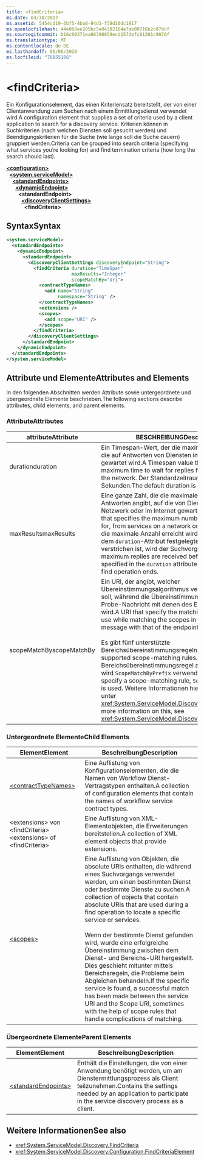 ```yaml
---
title: <findCriteria>
ms.date: 03/30/2017
ms.assetid: 5454cd19-6bf5-4ba8-94d1-f58d10dc1917
ms.openlocfilehash: 44e068ee205bc5e04382164e7ab00716b2c07dcf
ms.sourcegitcommit: b16c00371ea06398859ecd157defc81301c9070f
ms.translationtype: MT
ms.contentlocale: de-DE
ms.lasthandoff: 06/06/2020
ms.locfileid: "70855166"
---
```

# \<findCriteria>
<span data-ttu-id="8d411-101">Ein Konfigurationselement, das einen Kriteriensatz bereitstellt, der von einer Clientanwendung zum Suchen nach einem Ermittlungsdienst verwendet wird.</span><span class="sxs-lookup"><span data-stu-id="8d411-101">A configuration element that supplies a set of criteria used by a client application to search for a discovery service.</span></span> <span data-ttu-id="8d411-102">Kriterien können in Suchkriterien (nach welchen Diensten soll gesucht werden) und Beendigungskriterien für die Suche (wie lange soll die Suche dauern) gruppiert werden.</span><span class="sxs-lookup"><span data-stu-id="8d411-102">Criteria can be grouped into search criteria (specifying what services you’re looking for) and find termination criteria (how long the search should last).</span></span>  
  
[**\<configuration>**](../configuration-element.md)\
&nbsp;&nbsp;[**\<system.serviceModel>**](system-servicemodel.md)\
&nbsp;&nbsp;&nbsp;&nbsp;[**\<standardEndpoints>**](standardendpoints.md)\
&nbsp;&nbsp;&nbsp;&nbsp;&nbsp;&nbsp;[**\<dynamicEndpoint>**](dynamicendpoint.md)\
&nbsp;&nbsp;&nbsp;&nbsp;&nbsp;&nbsp;&nbsp;&nbsp;**\<standardEndpoint>**\
&nbsp;&nbsp;&nbsp;&nbsp;&nbsp;&nbsp;&nbsp;&nbsp;&nbsp;&nbsp;[**\<discoveryClientSettings>**](discoveryclientsettings.md)\
&nbsp;&nbsp;&nbsp;&nbsp;&nbsp;&nbsp;&nbsp;&nbsp;&nbsp;&nbsp;&nbsp;&nbsp;**\<findCriteria>**  
  
## <a name="syntax"></a><span data-ttu-id="8d411-103">Syntax</span><span class="sxs-lookup"><span data-stu-id="8d411-103">Syntax</span></span>  
  
```xml  
<system.serviceModel>
  <standardEndpoints>
    <dynamicEndpoint>
      <standardEndpoint>
        <discoveryClientSettings discoveryEndpoint="String">
          <findCriteria duration="TimeSpan"
                        maxResults="Integer"
                        scopeMatchBy="Uri">
            <contractTypeNames>
              <add name="String"
                   namespace="String" />
            </contractTypeNames>
            <extensions />
            <scopes>
              <add scope="URI" />
            </scopes>
          </findCriteria>
        </discoveryClientSettings>
      </standardEndpoint>
    </dynamicEndpoint>
  </standardEndpoints>
</system.serviceModel>
```  
  
## <a name="attributes-and-elements"></a><span data-ttu-id="8d411-104">Attribute und Elemente</span><span class="sxs-lookup"><span data-stu-id="8d411-104">Attributes and Elements</span></span>  
 <span data-ttu-id="8d411-105">In den folgenden Abschnitten werden Attribute sowie untergeordnete und übergeordnete Elemente beschrieben.</span><span class="sxs-lookup"><span data-stu-id="8d411-105">The following sections describe attributes, child elements, and parent elements.</span></span>  
  
### <a name="attributes"></a><span data-ttu-id="8d411-106">Attribute</span><span class="sxs-lookup"><span data-stu-id="8d411-106">Attributes</span></span>  
  
|<span data-ttu-id="8d411-107">attribute</span><span class="sxs-lookup"><span data-stu-id="8d411-107">Attribute</span></span>|<span data-ttu-id="8d411-108">BESCHREIBUNG</span><span class="sxs-lookup"><span data-stu-id="8d411-108">Description</span></span>|  
|---------------|-----------------|  
|<span data-ttu-id="8d411-109">duration</span><span class="sxs-lookup"><span data-stu-id="8d411-109">duration</span></span>|<span data-ttu-id="8d411-110">Ein Timespan-Wert, der die maximale Zeit angibt, die auf Antworten von Diensten im Netzwerk gewartet wird.</span><span class="sxs-lookup"><span data-stu-id="8d411-110">A Timespan value that specifies the maximum time to wait for replies from services on the network.</span></span> <span data-ttu-id="8d411-111">Der Standardzeitraum beträgt 20 Sekunden.</span><span class="sxs-lookup"><span data-stu-id="8d411-111">The default duration is 20 seconds.</span></span>|  
|<span data-ttu-id="8d411-112">maxResults</span><span class="sxs-lookup"><span data-stu-id="8d411-112">maxResults</span></span>|<span data-ttu-id="8d411-113">Eine ganze Zahl, die die maximale Anzahl an Antworten angibt, auf die von Diensten in einem Netzwerk oder im Internet gewartet wird.</span><span class="sxs-lookup"><span data-stu-id="8d411-113">An integer that specifies the maximum number of replies to wait for, from services on a network or the Internet.</span></span> <span data-ttu-id="8d411-114">Wenn die maximale Anzahl erreicht wird, bevor der mit dem `duration`-Attribut festgelegte Zeitraum verstrichen ist, wird der Suchvorgang beendet.</span><span class="sxs-lookup"><span data-stu-id="8d411-114">If maximum replies are received before the value specified in the `duration` attribute has elapsed, the find operation ends.</span></span>|  
|<span data-ttu-id="8d411-115">scopeMatchBy</span><span class="sxs-lookup"><span data-stu-id="8d411-115">scopeMatchBy</span></span>|<span data-ttu-id="8d411-116">Ein URI, der angibt, welcher Übereinstimmungsalgorithmus verwendet werden soll, während die Übereinstimmung der Bereiche der Probe-Nachricht mit denen des Endpunkts ermittelt wird.</span><span class="sxs-lookup"><span data-stu-id="8d411-116">A URI that specify the matching algorithm to use while matching the scopes in the Probe message with that of the endpoint.</span></span><br /><br /> <span data-ttu-id="8d411-117">Es gibt fünf unterstützte Bereichsübereinstimmungsregeln.</span><span class="sxs-lookup"><span data-stu-id="8d411-117">There are five supported scope-matching rules.</span></span> <span data-ttu-id="8d411-118">Wenn keine Bereichsübereinstimmungsregel angegeben wird, wird `ScopeMatchByPrefix` verwendet.</span><span class="sxs-lookup"><span data-stu-id="8d411-118">If you do not specify a scope-matching rule, `ScopeMatchByPrefix` is used.</span></span> <span data-ttu-id="8d411-119">Weitere Informationen hierzu finden Sie unter <xref:System.ServiceModel.Discovery.FindCriteria>.</span><span class="sxs-lookup"><span data-stu-id="8d411-119">For more information on this, see <xref:System.ServiceModel.Discovery.FindCriteria>.</span></span>|  
  
### <a name="child-elements"></a><span data-ttu-id="8d411-120">Untergeordnete Elemente</span><span class="sxs-lookup"><span data-stu-id="8d411-120">Child Elements</span></span>  
  
|<span data-ttu-id="8d411-121">Element</span><span class="sxs-lookup"><span data-stu-id="8d411-121">Element</span></span>|<span data-ttu-id="8d411-122">Beschreibung</span><span class="sxs-lookup"><span data-stu-id="8d411-122">Description</span></span>|  
|-------------|-----------------|  
|[\<contractTypeNames>](contracttypenames.md)|<span data-ttu-id="8d411-123">Eine Auflistung von Konfigurationselementen, die die Namen von Workflow Dienst-Vertragstypen enthalten.</span><span class="sxs-lookup"><span data-stu-id="8d411-123">A collection of configuration elements that contain the names of workflow service contract types.</span></span>|  
|<span data-ttu-id="8d411-124">\<extensions> von \<findCriteria></span><span class="sxs-lookup"><span data-stu-id="8d411-124">\<extensions> of \<findCriteria></span></span>|<span data-ttu-id="8d411-125">Eine Auflistung von XML-Elementobjekten, die Erweiterungen bereitstellen.</span><span class="sxs-lookup"><span data-stu-id="8d411-125">A collection of XML element objects that provide extensions.</span></span>|  
|[\<scopes>](scopes.md)|<span data-ttu-id="8d411-126">Eine Auflistung von Objekten, die absolute URIs enthalten, die während eines Suchvorgangs verwendet werden, um einen bestimmten Dienst oder bestimmte Dienste zu suchen.</span><span class="sxs-lookup"><span data-stu-id="8d411-126">A collection of objects that contain absolute URIs that are used during a find operation to locate a specific service or services.</span></span><br /><br /> <span data-ttu-id="8d411-127">Wenn der bestimmte Dienst gefunden wird, wurde eine erfolgreiche Übereinstimmung zwischen dem Dienst- und Bereichs-URI hergestellt. Dies geschieht mitunter mittels Bereichsregeln, die Probleme beim Abgleichen behandeln.</span><span class="sxs-lookup"><span data-stu-id="8d411-127">If the specific service is found, a successful match has been made between the service URI and the Scope URI, sometimes with the help of scope rules that handle complications of matching.</span></span>|  
  
### <a name="parent-elements"></a><span data-ttu-id="8d411-128">Übergeordnete Elemente</span><span class="sxs-lookup"><span data-stu-id="8d411-128">Parent Elements</span></span>  
  
|<span data-ttu-id="8d411-129">Element</span><span class="sxs-lookup"><span data-stu-id="8d411-129">Element</span></span>|<span data-ttu-id="8d411-130">Beschreibung</span><span class="sxs-lookup"><span data-stu-id="8d411-130">Description</span></span>|  
|-------------|-----------------|  
|[\<standardEndpoints>](standardendpoints.md)|<span data-ttu-id="8d411-131">Enthält die Einstellungen, die von einer Anwendung benötigt werden, um am Dienstermittlungsprozess als Client teilzunehmen.</span><span class="sxs-lookup"><span data-stu-id="8d411-131">Contains the settings needed by an application to participate in the service discovery process as a client.</span></span>|  
  
## <a name="see-also"></a><span data-ttu-id="8d411-132">Weitere Informationen</span><span class="sxs-lookup"><span data-stu-id="8d411-132">See also</span></span>

- <xref:System.ServiceModel.Discovery.FindCriteria>
- <xref:System.ServiceModel.Discovery.Configuration.FindCriteriaElement>
